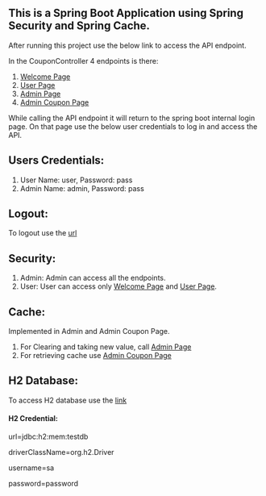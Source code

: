 ## This is a Spring Boot Application using Spring Security and Spring Cache.
After running this project use the below link to access the API endpoint.

In the CouponController 4 endpoints is there:
1.  [Welcome Page](http://localhost:8080/myapp/)
2.  [User Page](http://localhost:8080/myapp/user/)
3.  [Admin Page](http://localhost:8080/myapp/admin/)
4.  [Admin Coupon Page](http://localhost:8080/myapp/admin/viewCoupon)

While calling the API endpoint it will return to the spring boot internal login page.
On that page use the below user credentials to log in and access the API.

## Users Credentials:
1. User Name: user, Password: pass
2. Admin Name: admin, Password: pass

## Logout:
To logout use the [url](http://localhost:8080/myapp/logout)

## Security:
1. Admin:  Admin can access all the endpoints.
2. User: User can access only [Welcome Page](http://localhost:8080/myapp/) and [User Page](http://localhost:8080/myapp/user/).

## Cache:
Implemented in Admin and Admin Coupon Page.
1. For Clearing and taking new value, call [Admin Page](http://localhost:8080/myapp/admin/)
2. For retrieving cache use [Admin Coupon Page](http://localhost:8080/myapp/admin/viewCoupon)

## H2 Database:
To access H2 database use the [link](http://localhost:8080/myapp/h2-console/)
#### H2 Credential:
url=jdbc:h2:mem:testdb

driverClassName=org.h2.Driver

username=sa

password=password
